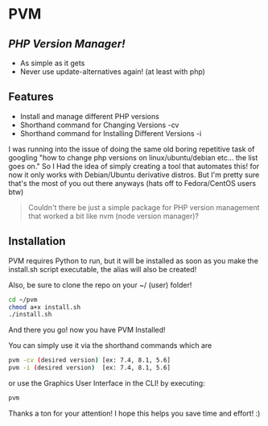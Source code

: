 # PVM
## _PHP Version Manager!_
- As simple as it gets
- Never use update-alternatives again! (at least with php)
    
## Features

- Install and manage different PHP versions
- Shorthand command for Changing Versions -cv
- Shorthand command for Installing Different Versions -i

I was running into the issue of doing the same old boring repetitive task of googling "how to change php versions on linux/ubuntu/debian etc... the list goes on." So I Had the idea of simply creating a tool that automates this! for now it only works with Debian/Ubuntu derivative distros. But I'm pretty sure that's the most of you out there anyways (hats off to Fedora/CentOS users btw)

> Couldn't there be just a simple package for PHP version management that worked a bit like nvm (node version manager)?

## Installation

PVM requires Python to run, but it will be installed
as soon as you make the install.sh script executable,
the alias will also be created!

Also, be sure to clone the repo on your ~/ (user) folder!

```sh
cd ~/pvm
chmod a+x install.sh
./install.sh
```

And there you go! now you have PVM Installed!

You can simply use it via the shorthand commands which are

```sh
pvm -cv (desired version) [ex: 7.4, 8.1, 5.6]
pvm -i (desired version)  [ex: 7.4, 8.1, 5.6]
```

or use the Graphics User Interface in the CLI! by executing:
```sh
pvm
```

Thanks a ton for your attention! I hope this helps you save time and effort! :)
